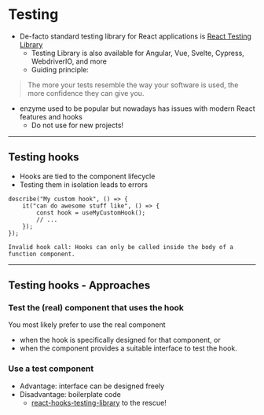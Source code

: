 # Testing

- De-facto standard testing library for React applications is [React Testing Library](https://testing-library.com/docs/react-testing-library/intro/)
  - Testing Library is also available for Angular, Vue, Svelte, Cypress, WebdriverIO, and more
  - Guiding principle:
> The more your tests resemble the way your software is used, the more confidence they can give you.

- enzyme used to be popular but nowadays has issues with modern React features and hooks
  - Do not use for new projects!

---

## Testing hooks

- Hooks are tied to the component lifecycle
- Testing them in isolation leads to errors
````tsx
describe("My custom hook", () => {
    it("can do awesome stuff like", () => {
        const hook = useMyCustomHook();
        // ...
    });
});
````
````text
Invalid hook call: Hooks can only be called inside the body of a function component.
````

---

## Testing hooks - Approaches

### Test the (real) component that uses the hook

You most likely prefer to use the real component
- when the hook is specifically designed for that component, or
- when the component provides a suitable interface to test the hook.

### Use a test component

- Advantage: interface can be designed freely
- Disadvantage: boilerplate code
  - [react-hooks-testing-library](https://react-hooks-testing-library.com/) to the rescue!
